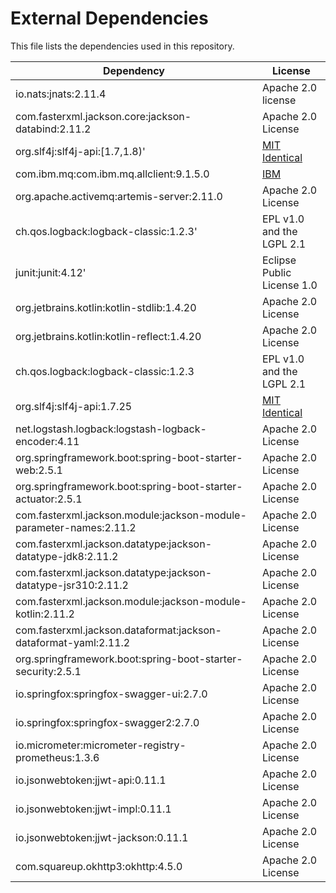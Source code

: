 # External Dependencies

This file lists the dependencies used in this repository.

| Dependency | License |
|-|-|
| io.nats:jnats:2.11.4 | Apache 2.0 license |
| com.fasterxml.jackson.core:jackson-databind:2.11.2 | Apache 2.0 License |
| org.slf4j:slf4j-api:[1.7,1.8)' | [MIT Identical](https://www.slf4j.org/license.html) |
| com.ibm.mq:com.ibm.mq.allclient:9.1.5.0 | [IBM](https://public.dhe.ibm.com/ibmdl/export/pub/software/websphere/messaging/mqdev/maven/licenses/L-APIG-BBSH75/LA_en.html) |
| org.apache.activemq:artemis-server:2.11.0 | Apache 2.0 License |
| ch.qos.logback:logback-classic:1.2.3' | EPL v1.0 and the LGPL 2.1 |
| junit:junit:4.12' | Eclipse Public License 1.0 |
| org.jetbrains.kotlin:kotlin-stdlib:1.4.20 | Apache 2.0 License |
| org.jetbrains.kotlin:kotlin-reflect:1.4.20 | Apache 2.0 License |
| ch.qos.logback:logback-classic:1.2.3 | EPL v1.0 and the LGPL 2.1 |
| org.slf4j:slf4j-api:1.7.25 | [MIT Identical](https://www.slf4j.org/license.html) |
| net.logstash.logback:logstash-logback-encoder:4.11 | Apache 2.0 License |
| org.springframework.boot:spring-boot-starter-web:2.5.1 | Apache 2.0 License |
| org.springframework.boot:spring-boot-starter-actuator:2.5.1 | Apache 2.0 License |
| com.fasterxml.jackson.module:jackson-module-parameter-names:2.11.2 | Apache 2.0 License |
| com.fasterxml.jackson.datatype:jackson-datatype-jdk8:2.11.2 | Apache 2.0 License |
| com.fasterxml.jackson.datatype:jackson-datatype-jsr310:2.11.2 | Apache 2.0 License |
| com.fasterxml.jackson.module:jackson-module-kotlin:2.11.2 | Apache 2.0 License |
| com.fasterxml.jackson.dataformat:jackson-dataformat-yaml:2.11.2 | Apache 2.0 License |
| org.springframework.boot:spring-boot-starter-security:2.5.1 | Apache 2.0 License |
| io.springfox:springfox-swagger-ui:2.7.0 | Apache 2.0 License |
| io.springfox:springfox-swagger2:2.7.0 | Apache 2.0 License |
| io.micrometer:micrometer-registry-prometheus:1.3.6 | Apache 2.0 License |
| io.jsonwebtoken:jjwt-api:0.11.1 | Apache 2.0 License |
| io.jsonwebtoken:jjwt-impl:0.11.1 | Apache 2.0 License |
| io.jsonwebtoken:jjwt-jackson:0.11.1 | Apache 2.0 License |
| com.squareup.okhttp3:okhttp:4.5.0 | Apache 2.0 License |
